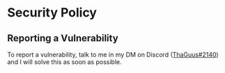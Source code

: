 # Security Policy

## Reporting a Vulnerability

To report a vulnerability, talk to me in my DM on Discord ([ThaGuus#2140](https://discordapp.com/users/508426414387757057)) and I will solve this as soon as possible.
